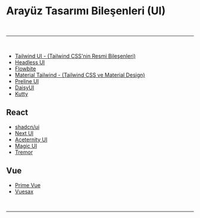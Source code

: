 # Arayüz Tasarımı Bileşenleri (UI)

<br>

---

<br>

- [Tailwind UI - (Tailwind CSS'nin Resmi Bileşenleri)](https://tailwindui.com/)
- [Headless UI](https://headlessui.com/)
- [Flowbite](https://flowbite.com/)
- [Material Tailwind - (Tailwind CSS ve Material Design)](https://www.material-tailwind.com/)
- [Preline UI](https://preline.co/index.html)
- [DaisyUI](https://daisyui.com/)
- [Kutty](https://kutty.netlify.app/docs/)

## React

- [shadcn/ui](https://ui.shadcn.com/)
- [Next UI](https://nextui.org/)
- [Aceternity UI](https://ui.aceternity.com/)
- [Magic UI](https://magicui.design/)
- [Tremor](https://www.tremor.so/)

## Vue

- [Prime Vue](https://primevue.org/)
- [Vuesax](https://vuesax.com/)

<br>

---
